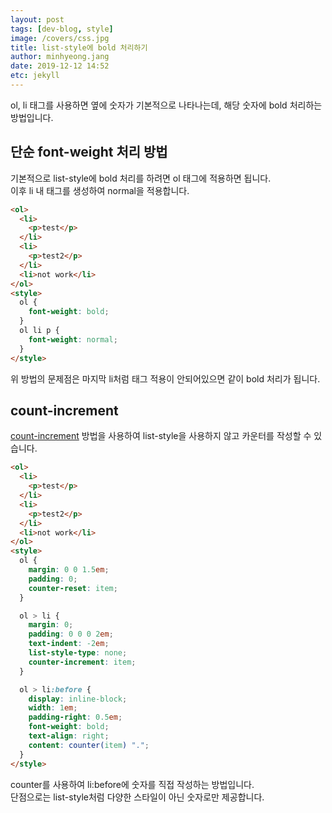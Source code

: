 ```yaml
---
layout: post
tags: [dev-blog, style]
image: /covers/css.jpg
title: list-style에 bold 처리하기
author: minhyeong.jang
date: 2019-12-12 14:52
etc: jekyll
---
```


ol, li 태그를 사용하면 옆에 숫자가 기본적으로 나타나는데, 해당 숫자에 bold 처리하는 방법입니다.

## 단순 font-weight 처리 방법

기본적으로 list-style에 bold 처리를 하려면 ol 태그에 적용하면 됩니다.  
이후 li 내 태그를 생성하여 normal을 적용합니다.

```html
<ol>
  <li>
    <p>test</p>
  </li>
  <li>
    <p>test2</p>
  </li>
  <li>not work</li>
</ol>
<style>
  ol {
    font-weight: bold;
  }
  ol li p {
    font-weight: normal;
  }
</style>
```

위 방법의 문제점은 마지막 li처럼 태그 적용이 안되어있으면 같이 bold 처리가 됩니다.

## count-increment

[count-increment](https://developer.mozilla.org/en-US/docs/Web/CSS/counter-increment) 방법을 사용하여 list-style을 사용하지 않고 카운터를 작성할 수 있습니다.

```html
<ol>
  <li>
    <p>test</p>
  </li>
  <li>
    <p>test2</p>
  </li>
  <li>not work</li>
</ol>
<style>
  ol {
    margin: 0 0 1.5em;
    padding: 0;
    counter-reset: item;
  }

  ol > li {
    margin: 0;
    padding: 0 0 0 2em;
    text-indent: -2em;
    list-style-type: none;
    counter-increment: item;
  }

  ol > li:before {
    display: inline-block;
    width: 1em;
    padding-right: 0.5em;
    font-weight: bold;
    text-align: right;
    content: counter(item) ".";
  }
</style>
```
counter를 사용하여 li:before에 숫자를 직접 작성하는 방법입니다.  
단점으로는 list-style처럼 다양한 스타일이 아닌 숫자로만 제공합니다.